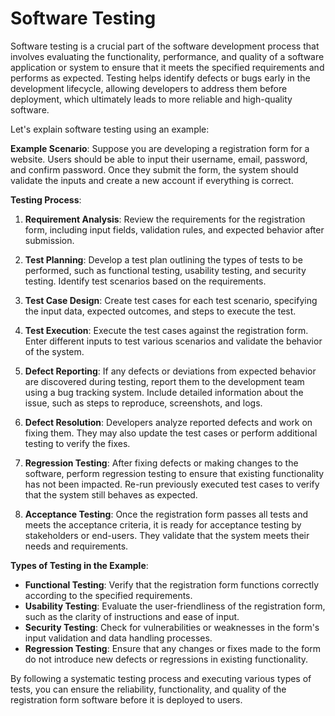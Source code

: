 # Software Testing

Software testing is a crucial part of the software development process that involves evaluating the functionality, performance, and quality of a software application or system to ensure that it meets the specified requirements and performs as expected. Testing helps identify defects or bugs early in the development lifecycle, allowing developers to address them before deployment, which ultimately leads to more reliable and high-quality software.

Let's explain software testing using an example:

**Example Scenario**: Suppose you are developing a registration form for a website. Users should be able to input their username, email, password, and confirm password. Once they submit the form, the system should validate the inputs and create a new account if everything is correct.

**Testing Process**:

1. **Requirement Analysis**:
   Review the requirements for the registration form, including input fields, validation rules, and expected behavior after submission.

2. **Test Planning**:
   Develop a test plan outlining the types of tests to be performed, such as functional testing, usability testing, and security testing. Identify test scenarios based on the requirements.

3. **Test Case Design**:
   Create test cases for each test scenario, specifying the input data, expected outcomes, and steps to execute the test.

4. **Test Execution**:
   Execute the test cases against the registration form. Enter different inputs to test various scenarios and validate the behavior of the system.

5. **Defect Reporting**:
   If any defects or deviations from expected behavior are discovered during testing, report them to the development team using a bug tracking system. Include detailed information about the issue, such as steps to reproduce, screenshots, and logs.

6. **Defect Resolution**:
   Developers analyze reported defects and work on fixing them. They may also update the test cases or perform additional testing to verify the fixes.

7. **Regression Testing**:
   After fixing defects or making changes to the software, perform regression testing to ensure that existing functionality has not been impacted. Re-run previously executed test cases to verify that the system still behaves as expected.

8. **Acceptance Testing**:
   Once the registration form passes all tests and meets the acceptance criteria, it is ready for acceptance testing by stakeholders or end-users. They validate that the system meets their needs and requirements.

**Types of Testing in the Example**:

- **Functional Testing**: Verify that the registration form functions correctly according to the specified requirements.
- **Usability Testing**: Evaluate the user-friendliness of the registration form, such as the clarity of instructions and ease of input.
- **Security Testing**: Check for vulnerabilities or weaknesses in the form's input validation and data handling processes.
- **Regression Testing**: Ensure that any changes or fixes made to the form do not introduce new defects or regressions in existing functionality.

By following a systematic testing process and executing various types of tests, you can ensure the reliability, functionality, and quality of the registration form software before it is deployed to users.